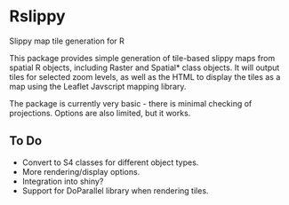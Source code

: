 Rslippy
=======

Slippy map tile generation for R

This package provides simple generation of tile-based slippy maps from spatial R objects, including Raster and Spatial* class objects.  It will output tiles for selected zoom levels, as well as the HTML to display the tiles as a map using the Leaflet Javscript mapping library.

The package is currently very basic - there is minimal checking of projections.  Options are also limited, but it works. 

To Do
-----
* Convert to S4 classes for different object types.
* More rendering/display options.
* Integration into shiny?
* Support for DoParallel library when rendering tiles.
